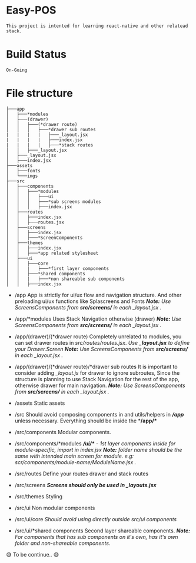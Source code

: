 # Easy-POS

    This project is intented for learning react-native and other relatead stack.

# Build Status

    On-Going

# File structure

```
├───app
│   ├───*modules
│   ├───(drawer)
│   │   ├───(*drawer route)
│   │   │   ├───*drawer sub routes
|   |   |   |   ├───_layout.jsx
|   |   |   |   ├───index.jsx
|   |   |   |   ├───*stack routes
│   │   ├───_layout.jsx
│   ├───_layout.jsx
│   ├───index.jsx
├───assets
│   ├───fonts
│   └───imgs
├───src
│   ├───components
│   │   ├───*modules
│   │   │   ├───ui
│   │   │   ├───*sub screens modules
│   │   │   ├───index.jsx
│   ├───routes
│   │   ├───index.jsx
│   │   ├───routes.jsx
│   ├───screens
│   │   ├───index.jsx
│   │   ├───*ScreenComponents
│   ├───themes
│   │   ├───index.jsx
│   │   ├───*app related stylesheet
│   ├───ui
│   │   ├───core
│   │   |   ├───*first layer components
│   │   ├───*shared components
│   │   |   ├───*non shareable sub components
│   │   ├───index.jsx
```

- /app
    App is strictly for ui/ux flow and navigation structure.
    And other preloading ui/ux functions like Splascreens and Fonts
    ***Note:*** *Use ScreensComponents from **src/screens/** in each _layout.jsx .*

- /app/*modules
    Uses Stack Navigation otherwise (drawer)
    ***Note:*** *Use ScreensComponents from **src/screens/** in each _layout.jsx .*

- /app/(drawer)/(*drawer route)
    Completely unrelated to modules, you can set drawer routes in *src/routes/routes.jsx*.
    *Use **_layout.jsx** to define your Drawer.Screen*
    ***Note:*** *Use ScreensComponents from **src/screens/** in each _layout.jsx .*

- /app/(drawer)/(*drawer route)/*drawer sub routes
    It is important to consider adding *_layout.js* for drawer to ignore subroutes, Since the structure is planning to use Stack Navigation for the rest of the app, otherwise drawer for main navigation.
    ***Note:*** *Use ScreensComponents from **src/screens/** in each _layout.jsx .*

- /assets
    Static assets

- /src
    Should avoid composing components in and utils/helpers in ***/app*** unless necessary. Everything should be inside the ***/app/\***

- /src/components
    Modular components.

- /src/components/*modules
    ***/ui/\**** *- 1st layer components inside for module-specific, import in index.jsx*
    ***Note:*** *folder name should be the same with intended main screen for module. e.g: scr/components/module-name/ModuleName.jsx .*

- /src/routes
    Define your routes drawer and stack routes

- /src/screens
    ***Screens should only be used in _layouts.jsx***

- /src/themes
    Styling

- /src/ui
    Non modular components

- /src/ui/core
    *Should avoid using directly outside src/ui components*

- /src/ui/*shared components
    Second layer shareable components.
    ***Note:*** *For components that has sub components on it's own, has it's own folder and non-shareable components.*

:sweat_smile: To be continue.. :sweat_smile:
